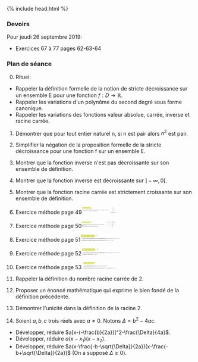 {% include head.html %}

### Devoirs

Pour jeudi 26 septembre 2019:

* Exercices 67 à 77 pages 62-63-64

<!--* Exercices 26 à 32 page 59.
* Consulter la [correction des exercices 1 à  8 page 42](https://edisondelorgues.github.io/Math/assets/corrections/p42n1-8Correction.pdf)
 et préparer d'éventuelles questions. -->

### Plan de séance

0. Rituel: 
* Rappeler la définition formelle de la notion de stricte décroissance sur un ensemble E pour une fonction $f:D \to \mathbb{R}$.
* Rappeler les variations d'un polynôme du second degré sous forme canonique.
* Rappeler les variations des fonctions valeur absolue, carrée, inverse et racine carrée. 

1. Démontrer que pour tout entier naturel n, si n est pair alors $n^2$ est pair.

4. Simplifier la négation de la proposition formelle de la stricte décroissance pour une fonction f sur un ensemble E.

7. Montrer que la fonction inverse n'est pas décroissante sur son ensemble de définition.

15. Montrer que la fonction inverse est décroissante sur $]-\infty, 0[$.

16. Montrer que la fonction racine carrée est strictement croissante sur son ensemble de définition.

1. Exercice méthode page 49<img src="./assets/img/p49methode.png" alt="methode page 49" height="20"/>

1. Exercice méthode page 50<img src="./assets/img/p50methode.png" alt="methode page 50" height="20"/>

1. Exercice méthode page 51<img src="./assets/img/p51methode.png" alt="methode page 51" height="20"/>

1. Exercice méthode page 52<img src="./assets/img/p52methode.png" alt="methode page 52" height="20"/>

1. Exercice méthode page 53 <img src="./assets/img/p53methode.png" alt="methode page 53" height="20"/>

12. Rappeler la définition du nombre racine carrée de 2.

13. Proposer un énoncé mathématique qui exprime le bien fondé de la définition précédente.

14. Démontrer l'unicité dans la définition de la racine 2.

1. Soient $a,b,c$ trois réels avec $a \neq 0$. Notons $\Delta=b^2-4ac$. 
 * Développer, réduire $a[x-(-\frac{b}{2a})]^2-\frac{\Delta}{4a}$.
 * Développer, réduire $a(x-x_1)(x-x_2)$.
 * Développer, réduire $a(x-\frac{-b-\sqrt{\Delta}}{2a})(x-\frac{-b+\sqrt{\Delta}}{2a})$ (On a supposé $\Delta \geq 0$).

<!--
10. Rappeler la définition d'une fonction impaire.

11. Montrer que la fonction $h(x)=1+x^3$ n'est pas impaire.




1. À 14 heures à lorgues, il faisait $t_1=28.2°C$ et à 21h $t_2=25.3°C$. Quel est l'écart entre ces deux mesures et quel est l'écart absolu ? Présenter une expression formelle en $t_1$,$t_2$ pour ces deux quantités.

1. On considère les points $A_1(2;0)$ et $A_2(\pi;0)$, dans un repère orthonormé. 
  * Calculer la distance $A_1A_2$ en rappelant la formule générale (on note $A_1(x_1;y_1)$ et $A_2(x_2;y_2))$.
  * Calculer les coordonnées du vecteur $\vec{A_1A_2}$ en rappelant la formule générale.
-->
